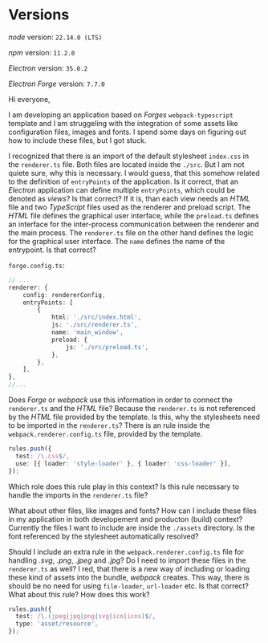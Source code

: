 # Versions

*node* version: `22.14.0 (LTS)`

*npm* version: `11.2.0`

*Electron* version: `35.0.2`

*Electron Forge* version: `7.7.0`

Hi everyone,

I am developing an application based on *Forges* `webpack-typescript` template and I am struggeling with the integration of some assets like configuration files, images and fonts. I spend some days on figuring out how to include these files, but I got stuck.

I recognized that there is an import of the default stylesheet `index.css` in the `renderer.ts` file. Both files are located inside the `./src`. But I am not quiete sure, why this is necessary.
I would guess, that this somehow related to the definition of `entryPoints` of the application. Is it correct, that an *Electron* application can define multiple `entryPoints`, which could be denoted as *views*? Is that correct? If it is, than each view needs an *HTML* file and two *TypeScript* files used as the renderer and preload script. The *HTML* file defines the graphical user interface, while the `preload.ts` defines an interface for the inter-process communication between the renderer and the main process. The `renderer.ts` file on the other hand defines the logic for the graphical user interface. The `name` defines the name of the entrypoint. Is that correct?

`forge.config.ts`:
```TypeScript
// ...
renderer: {
    config: rendererConfig,
    entryPoints: [
        {
            html: './src/index.html',
            js: './src/renderer.ts',
            name: 'main_window',
            preload: {
                js: './src/preload.ts',
            },
        },
    ],
},
//...
```

Does *Forge* or *webpack* use this information in order to connect the `renderer.ts` and the *HTML* file? Because the `renderer.ts` is not referenced by the *HTML* file provided by the template. Is this, why the stylesheets need to be imported in the `renderer.ts`? There is an rule 
inside the `webpack.renderer.config.ts` file, provided by the template.

```TypeScript
rules.push({
  test: /\.css$/,
  use: [{ loader: 'style-loader' }, { loader: 'css-loader' }],
});
```

Which role does this rule play in this context? Is this rule necessary to handle the imports in the `renderer.ts` file?

What about other files, like images and fonts? How can I include these files in my application in both developement and producton (build) context? Currently the files I want to include are inside the `./assets` directory. Is the font referenced by the stylesheet automatically resolved?

Should I include an extra rule in the `webpack.renderer.config.ts` file for handling *.svg*, *.png*, *.jpeg* and *.jpg*? Do I need to import these files in the `renderer.ts` as well? I red, that there is a new way of including or loading these kind of assets into the bundle, *webpack* creates. This way, there is should be no need for using `file-loader`, `url-loader` etc. Is that correct? What about this rule? How does this work?

```TypeScript
rules.push({
  test: /\.(jpeg|jpg|png|svg|ico|icns)$/,
  type: 'asset/resource',
});
```
